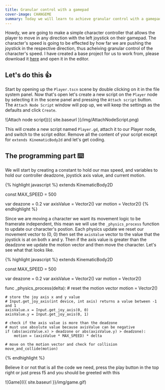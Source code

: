 ```yaml
---
title: Granular control with a gamepad
cover-image: CHANGEME
summary: Today we will learn to achieve granular control with a gamepad joystick in Godot by creating a very simple character controller to showcase it.
---
```


Howdy, we are going to make a simple character controller that allows the player to move in any direction with the left joystick on their gamepad. The character's speed is going to be effected by how far we are pushing the joystick in the respective direction, thus acheiving granular control of the character's speed. I have created a base project for us to work from, please download it [here](https://mega.nz/#!wdkh1A6T!iGDsntH7I8MWSiCdYgq2TpZj1lqX9c8SRzv-85Yma4k) and open it in the editor.

## Let's do this 👍 ##
Start by opening up the `Player.tscn` scene by double clicking on it in the file system panel. Now that's open let's create a new script on the `Player` node by selecting it in the scene panel and pressing the `Attach script` button. The `Attach Node Script` window will pop up, we will keep the settings as the defaults and click `Create`.

![Attach node script]({{ site.baseurl }}/img/AttachNodeScript.png)

This will create a new script named `Player.gd`, attach it to our Player node, and switch to the script editor. Remove all the content of your script except for `extends KinematicBody2d` and let's get coding.

## The programming part ⌨️ ##
We will start by creating a constant to hold our max speed, and variables to hold our controller deadzone, joystick axis value, and current motion.

{% highlight javascript %}
extends KinematicBody2D

const MAX_SPEED = 500

var deazone = 0.2
var axisValue = Vector2()
var motion = Vector2()
{% endhighlight %}

Since we are moving a character we want its movement logic to be framerate independent, this mean we will use the `_physics_process` function to update our character's postion. Each physics update we reset our movement vector to (0, 0) then set the `axisValue` vector to the value that the joystick is at on both x and y. Then if the axis value is greater than the deadzone we update the motion vector and then move the character. Let's see what that looks like.

{% highlight javascript %}
extends KinematicBody2D

const MAX_SPEED = 500

var deazone = 0.2
var axisValue = Vector2()
var motion = Vector2()

func _physics_process(delta):
    # reset the motion vector
    motion = Vector2()
    
    # store the joy axis x and y value
    # Input.get_joy_axis(int device, int axis) returns a value between -1 and 1
	axisValue.x = Input.get_joy_axis(0, 0)
	axisValue.y = Input.get_joy_axis(0, 1)
    
    # check if the axis value is more than the deadzone
    # must use absolute value because avisValue can be negative
	if (abs(axisValue.x) > deadzone or abs(axisValue.y) > deadzone):
		motion = (axisValue * MAX_SPEED) * delta
    
    # move on the motion vector and check for collision
	move_and_collide(motion)
{% endhighlight %}

Believe it or not that is all the code we need, press the play button in the top right or just press f5 and you should be greeted with this

![Game]({{ site.baseurl }}/img/game.gif)